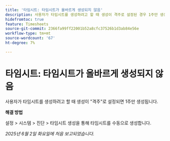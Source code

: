 ```yaml
---
title: '타임시트: 타임시트가 올바르게 생성되지 않음'
description: 사용자가 타임시트를 생성하려고 할 때 생성이 격주로 설정된 경우 1주만 생성됩니다.
hidefromtoc: true
feature: Timesheets
source-git-commit: 2366fa99ff22001b52a8cfc37526b1d3ab84e56e
workflow-type: tm+mt
source-wordcount: '67'
ht-degree: 7%

---
```



# 타임시트: 타임시트가 올바르게 생성되지 않음

사용자가 타임시트를 생성하려고 할 때 생성이 &quot;격주&quot;로 설정되면 1주만 생성됩니다.

**해결 방법**

설정 > 시스템 > 진단 > 타임시트 생성을 통해 타임시트를 수동으로 생성합니다.

_2025년 6월 2일 화요일에 처음 보고되었습니다._
